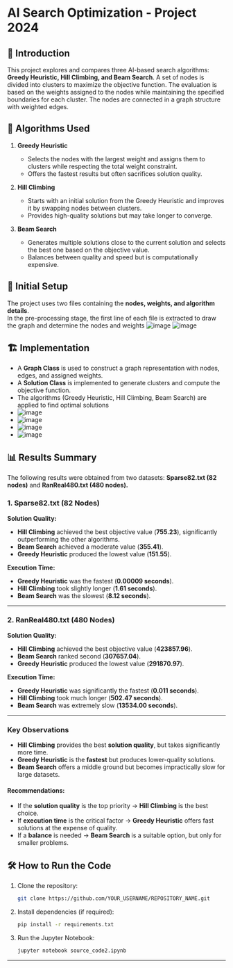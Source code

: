 
# **AI Search Optimization - Project 2024**

## 📌 **Introduction**
This project explores and compares three AI-based search algorithms: **Greedy Heuristic, Hill Climbing, and Beam Search**. A set of nodes is divided into clusters to maximize the objective function. The evaluation is based on the weights assigned to the nodes while maintaining the specified boundaries for each cluster. The nodes are connected in a graph structure with weighted edges.

## 🚀 **Algorithms Used**
1. **Greedy Heuristic**  
   - Selects the nodes with the largest weight and assigns them to clusters while respecting the total weight constraint.
   - Offers the fastest results but often sacrifices solution quality.  

2. **Hill Climbing**  
   - Starts with an initial solution from the Greedy Heuristic and improves it by swapping nodes between clusters.
   - Provides high-quality solutions but may take longer to converge.  

3. **Beam Search**  
   - Generates multiple solutions close to the current solution and selects the best one based on the objective value.
   - Balances between quality and speed but is computationally expensive.

## 🔧 **Initial Setup**
The project uses two files containing the **nodes, weights, and algorithm details**.  
In the pre-processing stage, the first line of each file is extracted to draw the graph and determine the nodes and weights
![image](https://github.com/user-attachments/assets/ca5c88f8-12a1-467d-8838-cc44735b5d64)
![image](https://github.com/user-attachments/assets/c3cf71b6-56a5-4f5e-9bed-d893d53b77c6)


## 🏗 **Implementation**
- A **Graph Class** is used to construct a graph representation with nodes, edges, and assigned weights.
- A **Solution Class** is implemented to generate clusters and compute the objective function.
- The algorithms (Greedy Heuristic, Hill Climbing, Beam Search) are applied to find optimal solutions
- ![image](https://github.com/user-attachments/assets/8ee4ca96-6c48-407f-8c44-b3a138688125)
- ![image](https://github.com/user-attachments/assets/f3c6bb58-5cc8-45b6-a0da-1d43f0045652)
- ![image](https://github.com/user-attachments/assets/e4ed8687-613f-4c7a-96e3-6f47280a842a)
- ![image](https://github.com/user-attachments/assets/f9661561-abe5-4da9-a495-e3e66627194e)

## 📊 **Results Summary**
The following results were obtained from two datasets: **Sparse82.txt (82 nodes)** and **RanReal480.txt (480 nodes).**

### **1. Sparse82.txt (82 Nodes)**
**Solution Quality:**
- **Hill Climbing** achieved the best objective value (**755.23**), significantly outperforming the other algorithms.
- **Beam Search** achieved a moderate value (**355.41**).
- **Greedy Heuristic** produced the lowest value (**151.55**).

**Execution Time:**
- **Greedy Heuristic** was the fastest (**0.00009 seconds**).
- **Hill Climbing** took slightly longer (**1.61 seconds**).
- **Beam Search** was the slowest (**8.12 seconds**).

---

### **2. RanReal480.txt (480 Nodes)**
**Solution Quality:**
- **Hill Climbing** achieved the best objective value (**423857.96**).
- **Beam Search** ranked second (**307657.04**).
- **Greedy Heuristic** produced the lowest value (**291870.97**).

**Execution Time:**
- **Greedy Heuristic** was significantly the fastest (**0.011 seconds**).
- **Hill Climbing** took much longer (**502.47 seconds**).
- **Beam Search** was extremely slow (**13534.00 seconds**).

---

### **Key Observations**
- **Hill Climbing** provides the best **solution quality**, but takes significantly more time.
- **Greedy Heuristic** is the **fastest** but produces lower-quality solutions.
- **Beam Search** offers a middle ground but becomes impractically slow for large datasets.

#### **Recommendations:**
- If the **solution quality** is the top priority → **Hill Climbing** is the best choice.
- If **execution time** is the critical factor → **Greedy Heuristic** offers fast solutions at the expense of quality.
- If a **balance** is needed → **Beam Search** is a suitable option, but only for smaller problems.

## 🛠 **How to Run the Code**
1. Clone the repository:
   ```bash
   git clone https://github.com/YOUR_USERNAME/REPOSITORY_NAME.git
   ```
2. Install dependencies (if required):
   ```bash
   pip install -r requirements.txt
   ```
3. Run the Jupyter Notebook:
   ```bash
   jupyter notebook source_code2.ipynb
   ```

---

